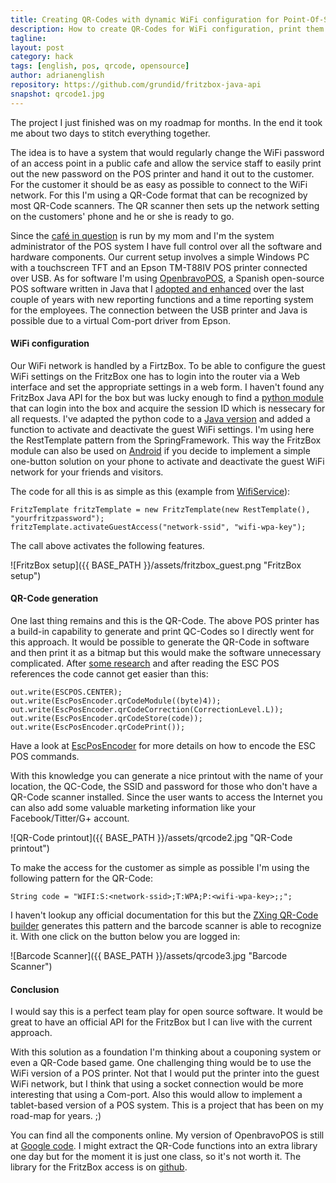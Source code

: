 ```yaml
---
title: Creating QR-Codes with dynamic WiFi configuration for Point-Of-Sale (POS) systems
description: How to create QR-Codes for WiFi configuration, print them on an Epson POS printer and update the WiFi router settings.
tagline: 
layout: post
category: hack
tags: [english, pos, qrcode, opensource]
author: adrianenglish
repository: https://github.com/grundid/fritzbox-java-api
snapshot: qrcode1.jpg
---
```


The project I just finished was on my roadmap for months. In the end it took me about two 
days to stitch everything together.

The idea is to have a system that would regularly change the WiFi password
of an access point in a public cafe and allow the service staff to easily print out 
the new password on the POS printer and hand it out to the customer.
For the customer it should be as easy as possible to connect to the WiFi network. For 
this I'm using a QR-Code format that can be recognized by most QR-Code scanners. The QR scanner 
then sets up the network setting on the customers' phone and he or she is ready to go.

Since the [café in question](http://annablume-cafe.de) is run by my mom and I'm the system administrator of the POS 
system I have full control over all the software and hardware components. Our current setup involves a simple 
Windows PC with a touchscreen TFT and an Epson TM-T88IV POS printer connected over USB. As for software I'm
using [OpenbravoPOS](http://sourceforge.net/projects/openbravopos/), a Spanish open-source POS software 
written in Java that I [adopted and enhanced](https://code.google.com/p/openpos/) over the 
last couple of years with new reporting functions and a time reporting system for the employees.
The connection between the USB printer and Java is possible due to a virtual Com-port driver from Epson.

#### WiFi configuration

Our WiFi network is handled by a FirtzBox. To be able to configure the guest WiFi settings on the FritzBox one 
has to login into the router via a Web interface and set the appropriate settings in a web form. I haven't found any
FritzBox Java API for the box but was lucky enough to find a [python module](https://github.com/valpo/fritzbox/blob/master/fritzbox/fritzlogin.py)
that can login into the box and acquire the session ID which is nessecary for all requests. 
I've adapted the python code 
to a [Java version](https://github.com/grundid/fritzbox-java-api/blob/master/src/main/java/de/grundid/fritz/FritzTemplate.java)
 and added a function to activate and deactivate the guest WiFi settings.
I'm using here the RestTemplate pattern from the SpringFramework. This way the FritzBox module can 
also be used on [Android](http://projects.spring.io/spring-android/) if you decide to implement a simple one-button solution on your phone to activate and 
deactivate the guest WiFi network for your friends and visitors.

The code for all this is as simple as this (example from [WifiService](https://code.google.com/p/openpos/source/browse/trunk/openpos-commands/src/main/java/org/openpos/wifi/WifiService.java)):

	FritzTemplate fritzTemplate = new FritzTemplate(new RestTemplate(), "yourfritzpassword");
	fritzTemplate.activateGuestAccess("network-ssid", "wifi-wpa-key");

The call above activates the following features.

![FritzBox setup]({{ BASE_PATH }}/assets/fritzbox_guest.png "FritzBox setup")

#### QR-Code generation

One last thing remains and this is the QR-Code. The above POS printer has a build-in capability to 
generate and print QC-Codes so I directly went for this approach. It would be possible to generate the QR-Code 
in software and then print it as a bitmap but this would make the software unnecessary complicated.
After [some research](http://code.google.com/p/python-escpos/wiki/Usage) and after reading the ESC POS references the code cannot get easier than this:

	out.write(ESCPOS.CENTER);
	out.write(EscPosEncoder.qrCodeModule((byte)4));
	out.write(EscPosEncoder.qrCodeCorrection(CorrectionLevel.L));
	out.write(EscPosEncoder.qrCodeStore(code));
	out.write(EscPosEncoder.qrCodePrint());

Have a look at [EscPosEncoder](https://code.google.com/p/openpos/source/browse/trunk/openpos-print/src/main/java/com/openbravo/pos/printer/escpos/EscPosEncoder.java)
for more details on how to encode the ESC POS commands.

With this knowledge you can generate a nice printout with the name of your location, the QC-Code, the SSID and 
password for those who don't have a QR-Code scanner installed. Since the user wants to access the Internet
you can also add some valuable marketing information like your Facebook/Titter/G+ account.

![QR-Code printout]({{ BASE_PATH }}/assets/qrcode2.jpg "QR-Code printout")

To make the access for the customer as simple as possible I'm using the following pattern for the QR-Code:

	String code = "WIFI:S:<network-ssid>;T:WPA;P:<wifi-wpa-key>;;";

I haven't lookup any official documentation for this but the [ZXing QR-Code builder](http://zxing.appspot.com/generator) generates this pattern and the
barcode scanner is able to recognize it. With one click on the button below you are logged in:

![Barcode Scanner]({{ BASE_PATH }}/assets/qrcode3.jpg "Barcode Scanner")

#### Conclusion

I would say this is a perfect team play for open source software. It would be great to have an official API for
the FritzBox but I can live with the current approach.

With this solution as a foundation I'm thinking about a couponing system or even a QR-Code based game. One challenging 
thing would be to use the WiFi version of a POS printer. Not that I would put the printer into the guest WiFi network,
but I think that using a socket connection would be more interesting that using a Com-port.
Also this would allow to implement a tablet-based version of a POS system. This is a project that has been on 
my road-map for years. ;)

You can find all the components online. My version of OpenbravoPOS is still at [Google code](https://code.google.com/p/openpos/).
I might extract the QR-Code functions into an extra library one day but for the moment 
it is just one class, so it's not worth it.
The library for the FritzBox access is on [github](https://github.com/grundid/fritzbox-java-api).
